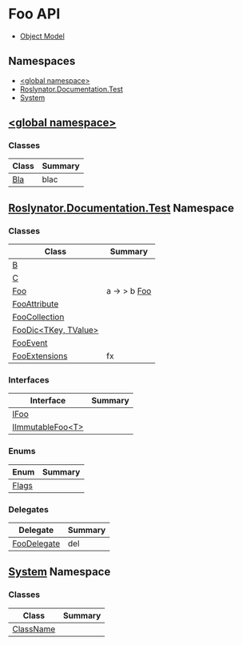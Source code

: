 # Foo API

* [Object Model](_ObjectModel.md)

## Namespaces

* [\<global namespace>](_Global/README.md)
* [Roslynator.Documentation.Test](Roslynator/Documentation/Test/README.md)
* [System](System/README.md)

## [\<global namespace>](_Global/README.md)

### Classes

| Class | Summary |
| ----- | ------- |
| [Bla](_Global/Bla/README.md) | blac |

## [Roslynator.Documentation.Test](Roslynator/Documentation/Test/README.md) Namespace

### Classes

| Class | Summary |
| ----- | ------- |
| [B](Roslynator/Documentation/Test/B/README.md) | |
| [C](Roslynator/Documentation/Test/C/README.md) | |
| [Foo](Roslynator/Documentation/Test/Foo/README.md) | a → > b [Foo](Roslynator/Documentation/Test/Foo/README.md) |
| [FooAttribute](Roslynator/Documentation/Test/FooAttribute/README.md) | |
| [FooCollection](Roslynator/Documentation/Test/FooCollection/README.md) | |
| [FooDic\<TKey, TValue>](Roslynator/Documentation/Test/FooDic-2/README.md) | |
| [FooEvent](Roslynator/Documentation/Test/FooEvent/README.md) | |
| [FooExtensions](Roslynator/Documentation/Test/FooExtensions/README.md) | fx |

### Interfaces

| Interface | Summary |
| --------- | ------- |
| [IFoo](Roslynator/Documentation/Test/IFoo/README.md) | |
| [IImmutableFoo\<T>](Roslynator/Documentation/Test/IImmutableFoo-1/README.md) | |

### Enums

| Enum | Summary |
| ---- | ------- |
| [Flags](Roslynator/Documentation/Test/Flags/README.md) | |

### Delegates

| Delegate | Summary |
| -------- | ------- |
| [FooDelegate](Roslynator/Documentation/Test/FooDelegate/README.md) | del |

## [System](System/README.md) Namespace

### Classes

| Class | Summary |
| ----- | ------- |
| [ClassName](System/ClassName/README.md) | |

